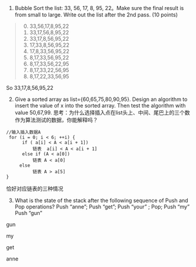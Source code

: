 1. Bubble Sort the list: 33, 56, 17, 8, 95, 22。Make sure the final result is from small to large. Write out the list after the 2nd pass. (10 points) 

>0)  33,56,17,8,95,22
>1)   33,17,56,8,95,22
>2)   33,17,8,56,95,22
>3)   17,33,8,56,95,22
>4)   17,8,33,56,95,22
>5)   8,17,33,56,95,22
>6)   8,17,33,56,22,95
>7)   8,17,33,22,56,95
>8)   8,17,22,33,56,95

So  33,17,8,56,95,22

2. Give a sorted array as list={60,65,75,80,90,95}. Design an algorithm to insert the value of x into the sorted array. Then test the algorithm with value 50,67,99. 思考：为什么选择插入点在list头上、中间、尾巴上的三个数作为算法测试的数据，你能解释吗？

```
//输入插入数据A
 for (i = 0; i < 6; ++i) {
      if ( a[i] < A < a[i + 1])
          链表  a[i] < A < a[i + 1]
      else if (A < a[0])
          链表 A < a[0]
     else
          链表 A > a[5]
}
```

恰好对应链表的三种情况

3. What is the state of the stack after the following sequence of Push and Pop operations? Push “anne”; Push “get”; Push “your” ; Pop; Push “my” Push “gun” 

gun

my

get

anne
